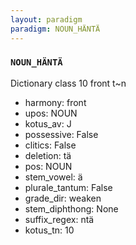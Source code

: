 ```yaml
---
layout: paradigm
paradigm: NOUN_HÄNTÄ
---
```

### ` NOUN_HÄNTÄ `

Dictionary class 10 front t~n
* harmony: front
* upos: NOUN
* kotus_av: J
* possessive: False
* clitics: False
* deletion: tä
* pos: NOUN
* stem_vowel: ä
* plurale_tantum: False
* grade_dir: weaken
* stem_diphthong: None
* suffix_regex: ntä
* kotus_tn: 10
